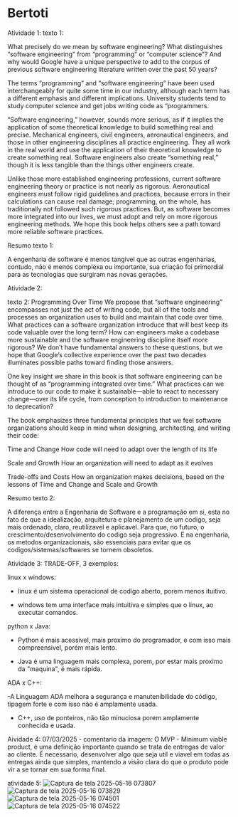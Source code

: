 # Bertoti

Atividade 1:
texto 1:

What precisely do we mean by software engineering? What distinguishes “software engineering” from “programming” or “computer science”? And why would Google have a unique perspective to add to the corpus of previous software engineering literature written over the past 50 years?
 
The terms “programming” and “software engineering” have been used interchangeably for quite some time in our industry, although each term has a different emphasis and different implications. University students tend to study computer science and get jobs writing code as “programmers.
 
“Software engineering,” however, sounds more serious, as if it implies the application of some theoretical knowledge to build something real and precise. Mechanical engineers, civil engineers, aeronautical engineers, and those in other engineering disciplines all practice engineering. They all work in the real world and use the application of their theoretical knowledge to create something real. Software engineers also create “something real,” though it is less tangible than the things other engineers create.
 
Unlike those more established engineering professions, current software engineering theory or practice is not nearly as rigorous. Aeronautical engineers must follow rigid guidelines and practices, because errors in their calculations can cause real damage; programming, on the whole, has traditionally not followed such rigorous practices. But, as software becomes more integrated into our lives, we must adopt and rely on more rigorous engineering methods. We hope this book helps others see a path toward more reliable software practices.

Resumo texto 1:

A engenharia de software é menos tangivel que as outras engenharias, contudo, não é menos complexa ou importante, sua criação foi primordial para as tecnologias que surgiram nas novas gerações.

Atividade 2:

texto 2:
Programming Over Time
We propose that “software engineering” encompasses not just the act of writing code, but all of the tools and processes an organization uses to build and maintain that code over time. What practices can a software organization introduce that will best keep its code valuable over the long term? How can engineers make a codebase more sustainable and the software engineering discipline itself more rigorous? We don’t have fundamental answers to these questions, but we hope that Google’s collective experience over the past two decades illuminates possible paths toward finding those answers.
 
One key insight we share in this book is that software engineering can be thought of as “programming integrated over time.” What practices can we introduce to our code to make it sustainable—able to react to necessary change—over its life cycle, from conception to introduction to maintenance to deprecation?
 
The book emphasizes three fundamental principles that we feel software organizations should keep in mind when designing, architecting, and writing their code:
 
Time and Change
How code will need to adapt over the length of its life
 
Scale and Growth
How an organization will need to adapt as it evolves
 
Trade-offs and Costs
How an organization makes decisions, based on the lessons of Time and Change and Scale and Growth

Resumo texto 2:

 A diferença entre a Engenharia de Software e a programação em si, esta no fato de que a idealização, arquitetura e planejamento de um codigo, seja mais ordenado, claro, reutilizavel e aplicavel. Para que, no futuro, o  crescimento/desenvolvimento do codigo seja progressivo. E na engenharia, os metodos organizacionais, são essenciais para evitar que os codigos/sistemas/softwares se tornem obsoletos.

Atividade 3:
 TRADE-OFF, 3 exemplos:

 linux x windows: 
 
-  linux é um sistema operacional de codigo aberto, porem menos ituitivo.
 
-  windows tem uma interface mais intuitiva e simples que o linux, ao executar comandos. 


 python x Java:
 
 - Python é mais acessivel, mais proximo do programador, e com isso mais compreensivel, porém mais lento.

 - Java é uma linguagem mais complexa, porem, por estar mais proximo da "maquina", é mais rápida.

ADA x C++:

-A Linguagem ADA melhora a segurança e manutenibilidade do código, tipagem forte e com isso não é amplamente usada.
- C++, uso de ponteiros, não tão minuciosa porem amplamente conhecida e usada.

Aividade 4:
  07/03/2025 - comentario da imagem:
  O MVP - Minimum viable product, é uma definição importante quando se trata de entregas de valor ao cliente. É necessario, desenvolver algo que seja util e viavel em todas as entregas ainda que simples, mantendo a visão clara do que o produto pode vir a se tornar em sua forma final.
 
atividade 5:
 ![Captura de tela 2025-05-16 073807](https://github.com/user-attachments/assets/1bf4192b-52b2-4296-9653-601a26dce3b7)
![Captura de tela 2025-05-16 073829](https://github.com/user-attachments/assets/210e1917-662a-4dcf-98a6-dc09ff36152b)
![Captura de tela 2025-05-16 074501](https://github.com/user-attachments/assets/039dedc7-c37d-4340-8945-9799c1568b82)
![Captura de tela 2025-05-16 074522](https://github.com/user-attachments/assets/1eb6dc52-81bf-49bf-9012-1165027e6066)





